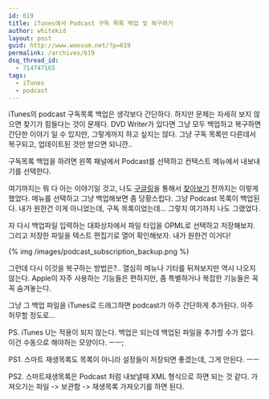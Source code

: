 ```yaml
---
id: 619
title: iTunes에서 Podcast 구독 목록 백업 및 복구하기
author: whitekid
layout: post
guid: http://www.woosum.net/?p=619
permalink: /archives/619
dsq_thread_id:
  - 714747165
tags:
  - iTunes
  - podcast
---
```

iTunes의 podcast 구독목록 백업은 생각보다 간단하다. 하지만 문제는 자세히 보지 않으면 찾기가 힘들다는 것이 문제다. DVD Writer가 있다면 그냥 모두 백업하고 복구하면 간단한 이야기 일 수 있지만, 그렇게까지 하고 싶지는 않다. 그냥 구독 목록만 다른데서 복구되고, 업데이트된 것만 받으면 되니깐..

구독목록 백업을 하려면 왼쪽 패널에서 Podcast를 선택하고 컨택스트 메뉴에서 내보내기를 선택한다.

여기까지는 뭐 다 아는 이야기일 것고, 나도 [구글링][1]을 통해서 [찾아보기][2] 전까지는 이렇게 했었다. 메뉴를 선택하고 그냥 백업해보면 좀 당황스럽다. 그냥 Podcast 목록이 백업된다. 내가 원한건 이게 아니었는데, 구독 목록이었는데... 그렇치 여기까지 나도 그랬었다.

자 다시 백업파일 입력하는 대화상자에서 파일 타입을 OPML로 선택하고 저장해보자. 그리고 저장한 파일을 텍스트 편집기로 열어 확인해보자. 내가 원한건 이거다!

{% img /images/podcast_subscription_backup.png %}

그런데 다시 이것을 복구하는 방법은?.. 열심히 메뉴나 기타를 뒤져보지만 역시 나오지 않는다. Apple이 자주 사용하는 기능들은 편하지만, 좀 특별하거나 복잡한 기능들은 꼭꼭 숨겨놓는다.

그냥 그 백업 파일을 iTunes로 드래그하면 podcast가 아주 간단하게 추가된다. 아주 허무할 정도로...

PS. iTunes U는 적용이 되지 않는다. 백업은 되는데 백업된 파일을 추가할 수가 없다. 이건 수동으로 해야하는 모양이다. ㅡㅡ;

PS1. 스마트 재생목록도 목록이 아니라 설정들이 저장되면 좋겠는데, 그게 안된다. ㅡㅡ

PS2. 스마트재생목록은 Podcast 처럼 내보낼때 XML 형식으로 하면 되는 것 같다. 가져오기는 파일 -> 보관함 -> 재생목록 가져오기를 하면 된다.

 [1]: http://www.google.co.kr/search?q=itunes+popcast+subscription+backup&ie=utf-8&oe=utf-8&aq=t&client=firefox-a&rlz=1R1GGLL_ko___KR390#hl=ko&newwindow=1&client=firefox-a&hs=erP&rlz=1R1GGLL_ko___KR390&&sa=X&ei=U27sTI-xNciycJLvsfEO&ved=0CCsQvwUoAQ&q=itunes+podcast+subscription+backup&spell=1&fp=902d01aef5c2abb7
 [2]: http://www.mahalo.com/answers/what-is-the-best-way-to-backup-my-itunes-podcast-subscription-list#a3ec677833f9760d12d165685d19eaf65ac950622e2bb9eb1a8744182b3c752da